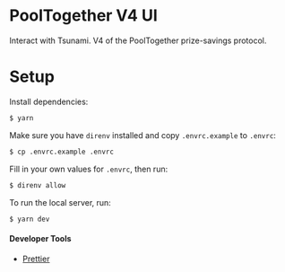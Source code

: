# PoolTogether V4 UI

Interact with Tsunami. V4 of the PoolTogether prize-savings protocol.

# Setup

Install dependencies:

```bash
$ yarn
```

Make sure you have `direnv` installed and copy `.envrc.example` to `.envrc`:

```bash
$ cp .envrc.example .envrc
```

Fill in your own values for `.envrc`, then run:

```bash
$ direnv allow
```

To run the local server, run:

```
$ yarn dev
```

#### Developer Tools

- [Prettier](https://marketplace.visualstudio.com/items?itemName=esbenp.prettier-vscode)
